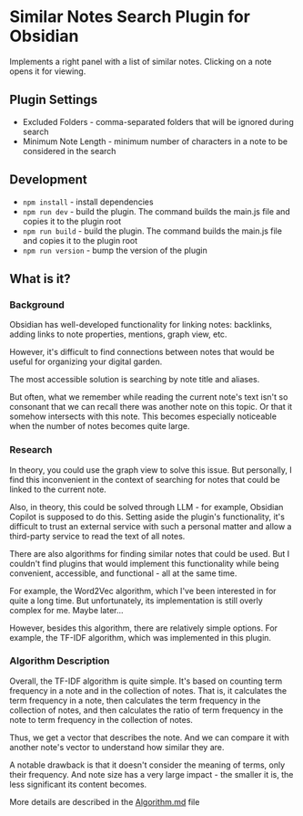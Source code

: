 # Similar Notes Search Plugin for Obsidian

Implements a right panel with a list of similar notes. Clicking on a note opens it for viewing.

## Plugin Settings

- Excluded Folders - comma-separated folders that will be ignored during search
- Minimum Note Length - minimum number of characters in a note to be considered in the search

## Development

- `npm install` - install dependencies
- `npm run dev` - build the plugin. The command builds the main.js file and copies it to the plugin root
- `npm run build` - build the plugin. The command builds the main.js file and copies it to the plugin root
- `npm run version` - bump the version of the plugin

## What is it?

### Background

Obsidian has well-developed functionality for linking notes: backlinks, adding links to note properties, mentions, graph view, etc.

However, it's difficult to find connections between notes that would be useful for organizing your digital garden.

The most accessible solution is searching by note title and aliases.

But often, what we remember while reading the current note's text isn't so consonant that we can recall there was another note on this topic. Or that it somehow intersects with this note. This becomes especially noticeable when the number of notes becomes quite large.

### Research

In theory, you could use the graph view to solve this issue. But personally, I find this inconvenient in the context of searching for notes that could be linked to the current note.

Also, in theory, this could be solved through LLM - for example, Obsidian Copilot is supposed to do this.
Setting aside the plugin's functionality, it's difficult to trust an external service with such a personal matter and allow a third-party service to read the text of all notes.

There are also algorithms for finding similar notes that could be used. But I couldn't find plugins that would implement this functionality while being convenient, accessible, and functional - all at the same time.

For example, the Word2Vec algorithm, which I've been interested in for quite a long time. But unfortunately, its implementation is still overly complex for me. Maybe later...

However, besides this algorithm, there are relatively simple options. For example, the TF-IDF algorithm, which was implemented in this plugin.

### Algorithm Description

Overall, the TF-IDF algorithm is quite simple.
It's based on counting term frequency in a note and in the collection of notes.
That is, it calculates the term frequency in a note, then calculates the term frequency in the collection of notes, and then calculates the ratio of term frequency in the note to term frequency in the collection of notes.

Thus, we get a vector that describes the note. And we can compare it with another note's vector to understand how similar they are.

A notable drawback is that it doesn't consider the meaning of terms, only their frequency. And note size has a very large impact - the smaller it is, the less significant its content becomes.

More details are described in the [Algorithm.md](Algorithm.md) file 